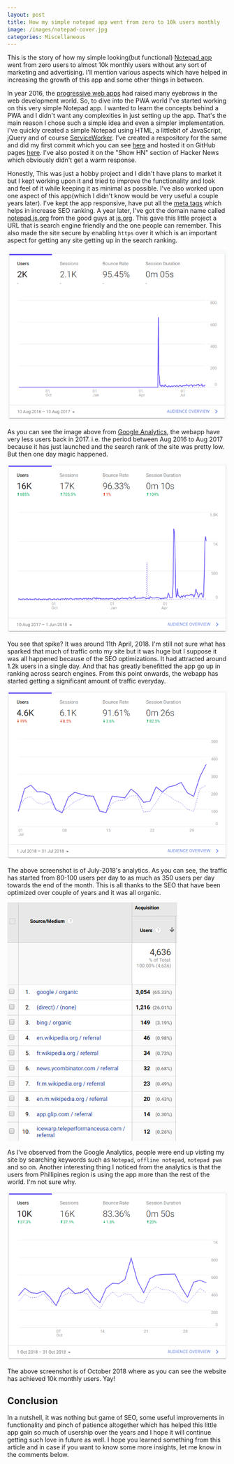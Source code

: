 ```yaml
---
layout: post
title: How my simple notepad app went from zero to 10k users monthly
image: /images/notepad-cover.jpg
categories: Miscellaneous
---
```


This is the story of how my simple looking(but functional) [Notepad app](https://notepad.js.org/) went from zero users to almost 10k monthly users without any sort of marketing and advertising. I'll mention various aspects which have helped in increasing the growth of this app and some other things in between.

In year 2016, the [progressive web apps](https://developers.google.com/web/progressive-web-apps/) had raised many eyebrows in the web development world. So, to dive into the PWA world I've started working on this very simple Notepad app. I wanted to learn the concepts behind a PWA and I didn't want any complexities in just setting up the app. That's the main reason I chose such a simple idea and even a simpler implementation. I've quickly created a simple Notepad using HTML, a littlebit of JavaScript, jQuery and of course [ServiceWorker](https://developers.google.com/web/fundamentals/primers/service-workers/). I've created a respository for the same and did my first commit which you can see [here](https://github.com/amitmerchant1990/notepad/commit/0ee864d78f6a7be76120a6267592f586c265d82e) and hosted it on GitHub pages [here](https://www.amitmerchant.com/notepad/). I've also posted it on the "Show HN" section of Hacker News which obviously didn't get a warm response.

Honestly, This was just a hobby project and I didn't have plans to market it but I kept working upon it and tried to improve the functionality and look and feel of it while keeping it as minimal as possible. I've also worked upon one aspect of this app(which I didn't know would be very useful a couple years later). I've kept the app responsive, have put all the [meta tags](https://github.com/amitmerchant1990/notepad/blob/master/index.html) which helps in increase SEO ranking. 
A year later, I've got the domain name called [notepad.js.org](https://notepad.js.org/) from the good guys at [js.org](https://js.org). This gave this little project a URL that is search engine friendly and the one people can remember. This also made the site secure by enabling `https` over it which is an important aspect for getting any site getting up in the search ranking.

![](/images/aug2016-aug2017.png)

As you can see the image above from [Google Analytics](https://analytics.google.com/analytics/web/), the webapp have very less users back in 2017. i.e. the period between Aug 2016 to Aug 2017 because it has just launched and the search rank of the site was pretty low. But then one day magic happened.

![](/images/Apr-2018.png)

You see that spike? It was around 11th April, 2018. I'm still not sure what has sparked that much of traffic onto my site but it was huge but I suppose it was all happened because of the SEO optimizations. It had attracted around 1.2k users in a single day. And that has greatly benefitted the app go up in ranking across search engines. From this point onwards, the webapp has started getting a significant amount of traffic everyday.

![](/images/July-2018.png)

The above screenshot is of July-2018's analytics. As you can see, the traffic has started from 80-100 users per day to as much as 350 users per day towards the end of the month. This is all thanks to the SEO that have been optimized over couple of years and it was all organic.

![](/images/organic-traffic.png)

As I've observed from the Google Analytics, people were end up visting my site by searching keywords such as `Notepad`, `offline notepad`, `notepad pwa` and so on. Another interesting thing I noticed from the analytics is that the users from Phillipines region is using the app more than the rest of the world. I'm not sure why.

![](/images/Oct-2018.png)

The above screenshot is of October 2018 where as you can see the website has achieved 10k monthly users. Yay! 

## Conclusion

In a nutshell, it was nothing but game of SEO, some useful improvements in functionality and pinch of patience altogether which has helped this little app gain so much of usership over the years and I hope it will continue getting such love in future as well. I hope you learned something from this article and in case if you want to know some more insights, let me know in the comments below.
